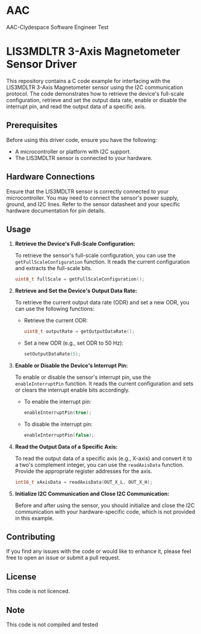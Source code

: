 # AAC
AAC-Clydespace Software Engineer Test

# LIS3MDLTR 3-Axis Magnetometer Sensor Driver

This repository contains a C code example for interfacing with the LIS3MDLTR 3-Axis Magnetometer sensor using the I2C communication protocol. The code demonstrates how to retrieve the device's full-scale configuration, retrieve and set the output data rate, enable or disable the interrupt pin, and read the output data of a specific axis.

## Prerequisites

Before using this driver code, ensure you have the following:

- A microcontroller or platform with I2C support.
- The LIS3MDLTR sensor is connected to your hardware.

## Hardware Connections

Ensure that the LIS3MDLTR sensor is correctly connected to your microcontroller. You may need to connect the sensor's power supply, ground, and I2C lines. Refer to the sensor datasheet and your specific hardware documentation for pin details.

## Usage

1. **Retrieve the Device's Full-Scale Configuration:**

    To retrieve the sensor's full-scale configuration, you can use the `getFullScaleConfiguration` function. It reads the current configuration and extracts the full-scale bits.

    ```c
    uint8_t fullScale = getFullScaleConfiguration();
    ```

2. **Retrieve and Set the Device's Output Data Rate:**

    To retrieve the current output data rate (ODR) and set a new ODR, you can use the following functions:

    - Retrieve the current ODR:
    
        ```c
        uint8_t outputRate = getOutputDataRate();
        ```

    - Set a new ODR (e.g., set ODR to 50 Hz):

        ```c
        setOutputDataRate(5);
        ```

3. **Enable or Disable the Device's Interrupt Pin:**

    To enable or disable the sensor's interrupt pin, use the `enableInterruptPin` function. It reads the current configuration and sets or clears the interrupt enable bits accordingly.

    - To enable the interrupt pin:

        ```c
        enableInterruptPin(true);
        ```

    - To disable the interrupt pin:

        ```c
        enableInterruptPin(false);
        ```

4. **Read the Output Data of a Specific Axis:**

    To read the output data of a specific axis (e.g., X-axis) and convert it to a two's complement integer, you can use the `readAxisData` function. Provide the appropriate register addresses for the axis.

    ```c
    int16_t xAxisData = readAxisData(OUT_X_L, OUT_X_H);
    ```

5. **Initialize I2C Communication and Close I2C Communication:**

    Before and after using the sensor, you should initialize and close the I2C communication with your hardware-specific code, which is not provided in this example.

## Contributing

If you find any issues with the code or would like to enhance it, please feel free to open an issue or submit a pull request.

## License

This code is not licenced.

## Note

This code is not compiled and tested
